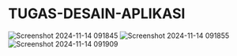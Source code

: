 # TUGAS-DESAIN-APLIKASI
![Screenshot 2024-11-14 091845](https://github.com/user-attachments/assets/be1f9404-7263-4715-805f-1d0bc90718d4)
![Screenshot 2024-11-14 091855](https://github.com/user-attachments/assets/4190d97e-7a8e-4f5d-9033-ac3344d917e4)
![Screenshot 2024-11-14 091909](https://github.com/user-attachments/assets/5fb03f0f-20d9-433e-8530-347081e554c0)
